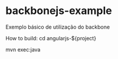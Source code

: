 backbonejs-example
==================

Exemplo básico de utilização do backbone


How to build:
cd angularjs-${project}

mvn exec:java